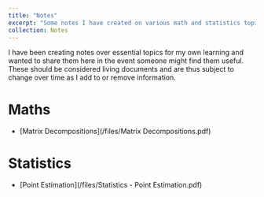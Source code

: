 ```yaml
---
title: "Notes"
excerpt: "Some notes I have created on various math and statistics topics. Please feel free to use them if you find them helpful."
collection: Notes
---
```


I have been creating notes over essential topics for my own learning and wanted to share them here in the event someone might find them useful. These should be considered living documents and are thus subject to change over time as I add to or remove information. 

# Maths 
- [Matrix Decompositions](/files/Matrix Decompositions.pdf)

# Statistics 
- [Point Estimation](/files/Statistics - Point Estimation.pdf)
